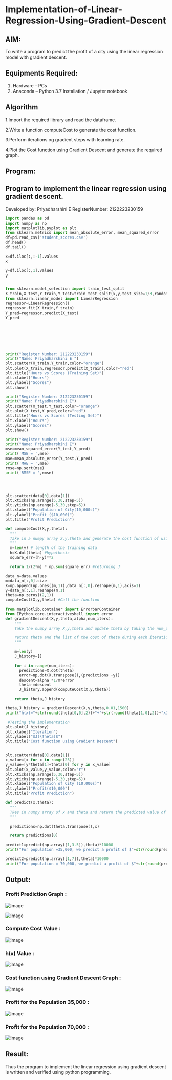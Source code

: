 # Implementation-of-Linear-Regression-Using-Gradient-Descent

## AIM:
To write a program to predict the profit of a city using the linear regression model with gradient descent.

## Equipments Required:
1. Hardware – PCs
2. Anaconda – Python 3.7 Installation / Jupyter notebook

## Algorithm

1.Import the required library and read the dataframe.

2.Write a function computeCost to generate the cost function.

3.Perform iterations og gradient steps with learning rate.

4.Plot the Cost function using Gradient Descent and generate the required graph.

## Program:

## Program to implement the linear regression using gradient descent.
Developed by: Priyadharshini E 
RegisterNumber:  2122223230159

```python
import pandas as pd
import numpy as np
import matplotlib.pyplot as plt
from sklearn.metrics import mean_absolute_error, mean_squared_error
df=pd.read_csv('student_scores.csv')
df.head()
df.tail()

x=df.iloc[:,:-1].values
x

y=df.iloc[:,1].values
y


from sklearn.model_selection import train_test_split
X_train,X_test,Y_train,Y_test=train_test_split(x,y,test_size=1/3,random_state=0)
from sklearn.linear_model import LinearRegression
regressor=LinearRegression()
regressor.fit(X_train,Y_train)
Y_pred=regressor.predict(X_test)
Y_pred







print("Register Number: 212223230159")
print("Name: Priyadharshini E ")
plt.scatter(X_train,Y_train,color="orange")
plt.plot(X_train,regressor.predict(X_train),color="red")
plt.title("Hours vs Scores (Training Set)")
plt.xlabel("Hours")
plt.ylabel("Scores")
plt.show()

print("Register Number: 212223230159")
print("Name: Priyadharshini E")
plt.scatter(X_test,Y_test,color="orange")
plt.plot(X_test,Y_pred,color="red")
plt.title("Hours vs Scores (Testing Set)")
plt.xlabel("Hours")
plt.ylabel("Scores")
plt.show()

print("Register Number: 212223230159")
print("Name: Priyadharshini E")
mse=mean_squared_error(Y_test,Y_pred)
print('MSE = ',mse)
mae=mean_absolute_error(Y_test,Y_pred)
print('MAE = ',mae)
rmse=np.sqrt(mse)
print('RMSE = ',rmse)




plt.scatter(data[0],data[1])
plt.xticks(np.arange(5,30,step=5))
plt.yticks(np.arange(-5,30,step=5))
plt.xlabel("Population of City(10,000s)")
plt.ylabel("Profit ($10,000)")
plt.title("Profit Prediction")

def computeCost(X,y,theta):
  """
  Take in a numpy array X,y,theta and generate the cost function of using the in a linear regression model
  """
  m=len(y) # length of the training data
  h=X.dot(theta) #hypothesis
  square_err=(h-y)**2

  return 1/(2*m) * np.sum(square_err) #returning J

data_n=data.values
m=data_n[:,0].size
X=np.append(np.ones((m,1)),data_n[:,0].reshape(m,1),axis=1)
y=data_n[:,1].reshape(m,1)
theta=np.zeros((2,1))
computeCost(X,y,theta) #Call the function

from matplotlib.container import ErrorbarContainer
from IPython.core.interactiveshell import error
def gradientDescent(X,y,theta,alpha,num_iters):
    """
    Take the numpy array X,y,theta and update theta by taking the num_tiers gradient with learning rate of alpha

    return theta and the list of the cost of theta during each iteration
    """

    m=len(y)
    J_history=[]

    for i in range(num_iters):
      predictions=X.dot(theta)
      error=np.dot(X.transpose(),(predictions -y))
      descent=alpha *1/m*error
      theta-=descent
      J_history.append(computeCost(X,y,theta))

    return theta,J_history

theta,J_history = gradientDescent(X,y,theta,0.01,1500)
print("h(x)="+str(round(theta[0,0],2))+"+"+str(round(theta[1,0],2))+"x1")

 #Testing the implementation
plt.plot(J_history)
plt.xlabel("Iteration")
plt.ylabel("$J(\Theta)$")
plt.title("Cost function using Gradient Descent")


plt.scatter(data[0],data[1])
x_value=[x for x in range(25)]
y_value=[y*theta[1]+theta[0] for y in x_value]
plt.plot(x_value,y_value,color="r")
plt.xticks(np.arange(5,30,step=5))
plt.yticks(np.arange(-5,30,step=5))
plt.xlabel("Population of City (10,000s)")
plt.ylabel("Profit($10,000")
plt.title("Profit Prediction")

def predict(x,theta):
  """
  Tkes in numpy array of x and theta and return the predicted value of y base
  """

  predictions=np.dot(theta.transpose(),x)

  return predictions[0]

predict1=predict(np.array([1,3.5]),theta)*10000
print("For population =35,000, we predict a profit of $"+str(round(predict1,0)))

predict2=predict(np.array([1,7]),theta)*10000
print("For population = 70,000, we predict a profit of $"+str(round(predict2,0)))
```
## Output:

### Profit Prediction Graph :
![image](https://github.com/harini1006/Implementation-of-Linear-Regression-Using-Gradient-Descent/assets/113497405/d64e3ca6-c94d-49b5-9116-a817b1d6d623)

![image](https://github.com/harini1006/Implementation-of-Linear-Regression-Using-Gradient-Descent/assets/113497405/92625829-e1c6-473f-8f6a-f00d6209bdd6)
### Compute Cost Value :
![image](https://github.com/harini1006/Implementation-of-Linear-Regression-Using-Gradient-Descent/assets/113497405/9e384697-fc9f-4277-92c1-841b285cd101)
### h(x) Value :
![image](https://github.com/harini1006/Implementation-of-Linear-Regression-Using-Gradient-Descent/assets/113497405/d8b272d5-104d-4cdb-942c-b849e8b54300)
### Cost function using Gradient Descent Graph :
![image](https://github.com/harini1006/Implementation-of-Linear-Regression-Using-Gradient-Descent/assets/113497405/c1ac8e0b-f252-4aac-8984-2c9f00da624a)
### Profit for the Population 35,000 :
![image](https://github.com/harini1006/Implementation-of-Linear-Regression-Using-Gradient-Descent/assets/113497405/61aad46d-b2d2-47d7-a7d7-ece05043cf30)
### Profit for the Population 70,000 :
![image](https://github.com/harini1006/Implementation-of-Linear-Regression-Using-Gradient-Descent/assets/113497405/70f9f953-a1da-4225-be06-19b89e9b42fe)

## Result:
Thus the program to implement the linear regression using gradient descent is written and verified using python programming.
